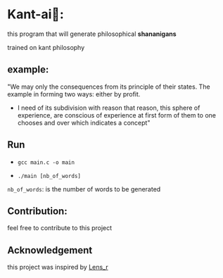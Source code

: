 # Kant-ai📜:

this program that will generate philosophical **shananigans**

trained on kant philosophy

## example:

"We may only the consequences from its principle of their states. The example in forming two ways: either by profit.
* I need of its subdivision with reason that reason, this sphere of
experience, are conscious of experience at first form of them to one chooses and
over which indicates a concept"

## Run

-   `gcc main.c -o main`

-   `./main [nb_of_words]`

`nb_of_words`: is the number of words to be generated

## Contribution:

feel free to contribute to this project


## Acknowledgement

this project was inspired by [Lens_r](https://github.com/LensPlaysGames/MarkovTextGeneration)
